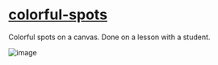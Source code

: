 # [colorful-spots](https://github.com/UniBreakfast/colorful-spots)
Colorful spots on a canvas. Done on a lesson with a student.

![image](https://github.com/user-attachments/assets/53b1322a-c564-43d9-95f3-2ce9e6b936c1)
